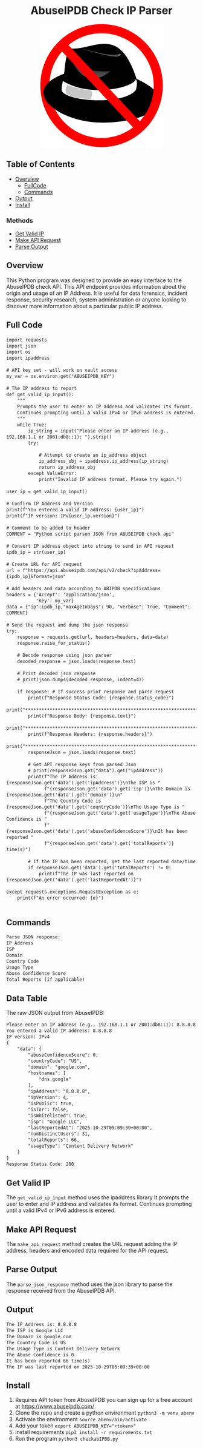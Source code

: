 
<h1 align="center">AbuseIPDB Check IP Parser</h1>

<p align="center">
    <img src="../abuseipdb-logo.svg" alt="">
</p>

## Table of Contents

- [Overview](#overview)
    - [FullCode](#full-code)
    - [Commands](#commands)
- [Output](#output)
- [Install](#install)

### Methods

- [Get Valid IP](#get-valid-ip)
- [Make API Request](#make-api-request)
- [Parse Output](#parse-output)

## Overview
This Python program was designed to provide an easy interface to the AbuseIPDB check API. This API endpoint provides information about the origin and usage of an IP Address. It is useful for data forensics, incident response, security research, system administration or anyone looking to discover more information about a particular public IP address.
## Full Code
```
import requests
import json
import os
import ipaddress

# API key set - will work on vault access
my_var = os.environ.get("ABUSEIPDB_KEY")

# The IP address to report
def get_valid_ip_input():
    """
    Prompts the user to enter an IP address and validates its format.
    Continues prompting until a valid IPv4 or IPv6 address is entered.
    """
    while True:
        ip_string = input("Please enter an IP address (e.g., 192.168.1.1 or 2001:db8::1): ").strip()
        try:
            
            # Attempt to create an ip_address object
            ip_address_obj = ipaddress.ip_address(ip_string)
            return ip_address_obj
        except ValueError:
            print("Invalid IP address format. Please try again.")

user_ip = get_valid_ip_input()

# Confirm IP Address and Version
print(f"You entered a valid IP address: {user_ip}")
print(f"IP version: IPv{user_ip.version}")

# Comment to be added to header
COMMENT = "Python script parson JSON from ABUSEIPDB check api"

# Convert IP address object into string to send in API request
ipdb_ip = str(user_ip)

# Create URL for API request
url = f"https://api.abuseipdb.com/api/v2/check?ipAddress={ipdb_ip}&format=json"

# Add headers and data according to ABIPDB specifications
headers = {'Accept': 'application/json',
           'Key': my_var}
data = {"ip":ipdb_ip,"maxAgeInDays": 90, "verbose": True, "Comment": COMMENT}

# Send the request and dump the json response
try:
    response = requests.get(url, headers=headers, data=data)
    response.raise_for_status()

    # Decode response using json parser
    decoded_response = json.loads(response.text)

    # Print decoded json response
    # print(json.dumps(decoded_response, indent=4))

    if response: # If success print response and parse request
        print(f"Response Status Code: {response.status_code}")
        print("*******************************************************************************************************")
        print(f"Response Body: {response.text}")
        print("*******************************************************************************************************")
        print(f"Response Headers: {response.headers}")
        print("*******************************************************************************************************")
        responseJson = json.loads(response.text)
        
        # Get API response keys from parsed Json
        # print(responseJson.get("data").get("ipAddress"))
        print(f"The IP Address is: {responseJson.get('data').get('ipAddress')}\nThe ISP is "
              f"{responseJson.get('data').get('isp')}\nThe Domain is {responseJson.get('data').get('domain')}\n"
              f"The Country Code is {responseJson.get('data').get('countryCode')}\nThe Usage Type is "
              f"{responseJson.get('data').get('usageType')}\nThe Abuse Confidence is "
              f"{responseJson.get('data').get('abuseConfidenceScore')}\nIt has been reported "
              f"{responseJson.get('data').get('totalReports')} time(s)")
        
        # If the IP has been reported, get the last reported date/time
        if responseJson.get('data').get('totalReports') != 0:
            print(f"The IP was last reported on {responseJson.get('data').get('lastReportedAt')}")

except requests.exceptions.RequestException as e:
    print(f"An error occurred: {e}")


```
## Commands
```
Parse JSON response:
IP Address
ISP
Domain
Country Code
Usage Type
Abuse Confidence Score
Total Reports (if applicable)
```
## Data Table
The raw JSON output from AbuseIPDB:
```
Please enter an IP address (e.g., 192.168.1.1 or 2001:db8::1): 8.8.8.8
You entered a valid IP address: 8.8.8.8
IP version: IPv4
{
    "data": {
        "abuseConfidenceScore": 0,
        "countryCode": "US",
        "domain": "google.com",
        "hostnames": [
            "dns.google"
        ],
        "ipAddress": "8.8.8.8",
        "ipVersion": 4,
        "isPublic": true,
        "isTor": false,
        "isWhitelisted": true,
        "isp": "Google LLC",
        "lastReportedAt": "2025-10-29T05:09:39+00:00",
        "numDistinctUsers": 31,
        "totalReports": 66,
        "usageType": "Content Delivery Network"
    }
}
Response Status Code: 200

```
## Get Valid IP
The `get_valid_ip_input` method uses the ipaddress library 
It prompts the user to enter and IP address and validates its format.  Continues prompting until a valid IPv4 or IPv6 address is entered.
## Make API Request
The `make_api_request` method creates the URL request adding the IP address, headers and encoded data required for the API request.
## Parse Output
The `parse_json_response` method uses the json library to parse the response received from the AbuseIPDB API.
## Output
```
The IP Address is: 8.8.8.8
The ISP is Google LLC
The Domain is google.com
The Country Code is US
The Usage Type is Content Delivery Network
The Abuse Confidence is 0
It has been reported 66 time(s)
The IP was last reported on 2025-10-29T05:09:39+00:00

```
## Install
1. Requires API token from AbuseIPDB you can sign up for a free account at https://www.abuseipdb.com/
2. Clone the repo and create a python environment `python3 -m venv abenv`
3. Activate the environment `source abenv/bin/activate`
4. Add your token `export ABUSEIPDB_KEY="<token>"`
5. install requirements `pip3 install -r requirements.txt`
6. Run the program `python3 checkabIPDB.py`